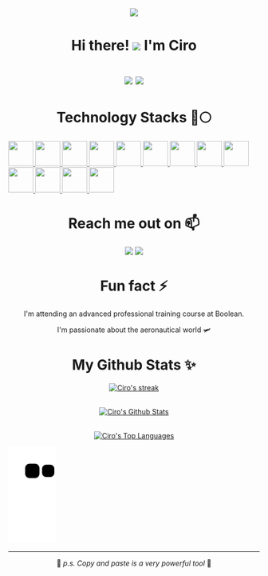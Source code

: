 <h1 align="center">
    <img src="https://64.media.tumblr.com/964c911a8875b1ab39e358a15b9ede9a/tumblr_omahcfbWG71ussvdno1_500.gifv"/>
    <br><br>
    <abc>
        Hi there! <img src="https://user-images.githubusercontent.com/42378118/110234147-e3259600-7f4e-11eb-95be-0c4047144dea.gif" width="30">
        I'm Ciro <br><br>
        <img src="https://komarev.com/ghpvc/?username=Ciro97cu&color=blueviolet"/>
        <img src="https://hits.seeyoufarm.com/api/count/incr/badge.svg?url=https%3A%2F%2Fgithub.com%2FCiro97cu%2Fhit-counter&count_bg=%238C37DB&title_bg=%23555555&icon=node-dot-js.svg&icon_color=%23FFFFFF&title=hits&edge_flat=false"/>
    </abc>
</h1> 

<h1 align="center">Technology Stacks 🚀🌕</h1>
<p align="left">
  
  <a href="https://it.wikipedia.org/wiki/HTML5" target="_blank">
    <img src="https://cdn.icon-icons.com/icons2/2107/PNG/512/file_type_html_icon_130541.png" width="50" height="50"/>
  </a>
  
  <a href="https://it.wikipedia.org/wiki/CSS" target="_blank">
    <img src="https://cdn.icon-icons.com/icons2/2107/PNG/512/file_type_css_icon_130661.png" width="50" height="50"/>
  </a>
  
  <a href="https://getbootstrap.com/" target="_blank">
    <img src="https://cdn.icon-icons.com/icons2/2415/PNG/512/bootstrap_plain_logo_icon_146619.png" width="50" height="50"/>
  </a>
  
  <a href="https://www.javascript.com/" target="_blank">
    <img src="https://cdn.icon-icons.com/icons2/2108/PNG/512/javascript_icon_130900.png" width="50" height="50"/>
  </a>
  
  <a href="https://www.typescriptlang.org/" target="_blank">
    <img src="https://cdn.icon-icons.com/icons2/2107/PNG/512/file_type_typescript_official_icon_130107.png" width="50" height="50"/>
  </a>
  
  <a href="https://vuejs.org/" target="_blank">
    <img src="https://cdn.icon-icons.com/icons2/2107/PNG/512/file_type_vue_icon_130078.png" width="50" height="50"/>
  </a>
  
  <a href="https://sass-lang.com/" target="_blank">
    <img src="https://cdn.icon-icons.com/icons2/2108/PNG/512/sass_icon_130835.png" width="50" height="50"/>
  </a>
  
   <a href="https://it.reactjs.org/" target="_blank">
    <img src="https://cdn.icon-icons.com/icons2/2415/PNG/512/react_original_logo_icon_146374.png" width="50" height="50"/>
  </a>
    
   <a href="https://www.php.net/" target="_blank">
    <img src="https://cdn.icon-icons.com/icons2/2108/PNG/512/php_icon_130857.png" width="50" height="50"/>
  </a>
    
   <a href="https://www.mysql.com/it/" target="_blank">
    <img src="https://cdn.icon-icons.com/icons2/1381/PNG/512/mysqlworkbench_93532.png" width="50" height="50"/>
  </a>
    
  <a href="https://laravel.com/" target="_blank">
    <img src="https://cdn.icon-icons.com/icons2/2415/PNG/512/laravel_plain_logo_icon_146438.png" width="50" height="50"/>
  </a>
  
  <a href="https://redux.js.org/" target="_blank">
    <img src="https://cdn.icon-icons.com/icons2/2415/PNG/512/redux_original_logo_icon_146365.png" width="50" height="50"/>
  </a>
  
  <a href="https://redux-saga.js.org/" target="_blank">
    <img src="https://redux-saga.js.org/img/Redux-Saga-Logo.png" width="50" height="50"/>
  </a>
   
</p>   


<h1 align="center">Reach me out on 📫</h1>
<p align="center" dir="auto">
    <a href="mailto:ciro.lavoro97@gmail.com"><img src="https://img.shields.io/badge/Gmail-D14836?style=for-the-badge&logo=gmail&logoColor=white"></a>
  <a href="https://wa.me/393461596267"><img src="https://img.shields.io/badge/WhatsApp-25D366?style=for-the-badge&logo=whatsapp&logoColor=white"></a>
</p>

<h1 align="center">Fun fact ⚡</h1>
<p align="center">
    I'm attending an advanced professional training course at Boolean.
</p>
<p align="center">
    I'm passionate about the aeronautical world 🛩️
</p>
    
<h1 align="center">My Github Stats ✨</h1>
<div align="center">
<p>
    <a href="https://github.com/Ciro97cu/github-readme-streak-stats">
        <img title="🔥 Get streak stats for your profile at git.io/streak-stats" alt="Ciro's streak" src="https://github-readme-streak-stats.herokuapp.com/?user=Ciro97cu&theme=midnight-purple&date_format=j%20M%5B%20Y%5D&border=9645F4&dates=DCDD4C&fire=DCDD4C&sideNums=DCDD4C5"/>
    </a>
</p>
 <br/>
    <a href="https://github.com/Ciro97cu/github-readme-stats"><img alt="Ciro's Github Stats" src="https://github-readme-stats.vercel.app/api?username=Ciro97cu&show_icons=true&count_private=true&theme=midnight-purple&date_format=j%20M%5B%20Y%5D&border=9645F4&dates=DCDD4C&fire=DCDD4C&sideNums=DCDD4C5" /></a>
    <br></br>
    
  <a href="https://github.com/Ciro97cu/github-readme-stats"><img alt="Ciro's Top Languages" src="https://github-readme-stats.vercel.app/api/top-langs/?username=Ciro97cu&langs_count=8&count_private=true&layout=compact&theme=midnight-purple&date_format=j%20M%5B%20Y%5D&border=9645F4&dates=DCDD4C&fire=DCDD4C&sideNums=DCDD4C5" /></a>
  <br/>
</div>

![snake gif](https://github.com/Ciro97cu/Ciro97cu/blob/output/github-contribution-grid-snake.svg)

<hr/>
<p align="center">🦆 <i>p.s. Copy and paste is a very powerful tool</i> 💜</p>
